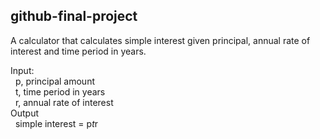 ## github-final-project

A calculator that calculates simple interest given principal, annual rate of interest and time period in years.  

Input:  
&nbsp;   p, principal amount  
&nbsp;   t, time period in years  
&nbsp;   r, annual rate of interest  
Output  
&nbsp;   simple interest = p*t*r  
   
